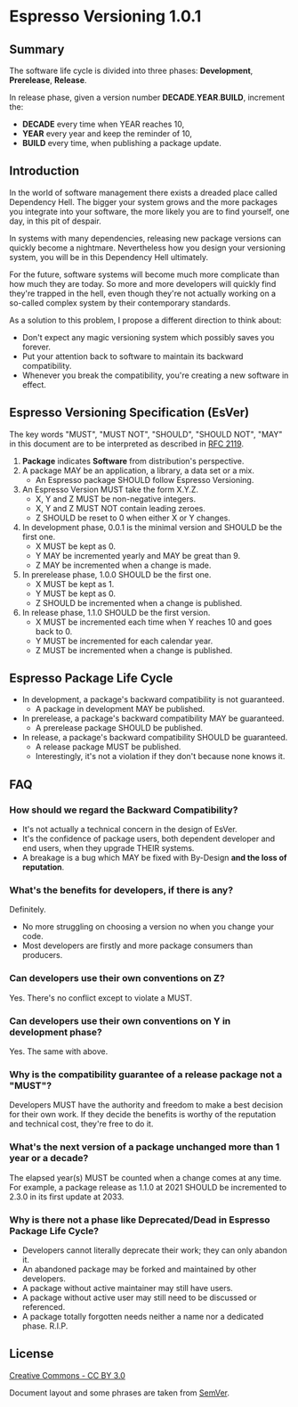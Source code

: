 # Espresso Versioning 1.0.1
## Summary
The software life cycle is divided into three phases: **Development**,
**Prerelease**, **Release**.

In release phase, given a version number **DECADE**.**YEAR**.**BUILD**, increment the:
- **DECADE** every time when YEAR reaches 10,
- **YEAR** every year and keep the reminder of 10,
- **BUILD** every time,
when publishing a package update.

## Introduction
In the world of software management there exists a dreaded place called
Dependency Hell. The bigger your system grows and the more packages you
integrate into your software, the more likely you are to find yourself, one day,
in this pit of despair.

In systems with many dependencies, releasing new package versions can quickly
become a nightmare. Nevertheless how you design your versioning system, you will
be in this Dependency Hell ultimately.

For the future, software systems will become much more complicate than how much
they are today. So more and more developers will quickly find they're trapped
in the hell, even though they're not actually working on a so-called complex
system by their contemporary standards.

As a solution to this problem, I propose a different direction to think about:
- Don't expect any magic versioning system which possibly saves you forever.
- Put your attention back to software to maintain its backward compatibility.
- Whenever you break the compatibility, you're creating a new software in effect.

## Espresso Versioning Specification (EsVer)
The key words "MUST", "MUST NOT", "SHOULD", "SHOULD NOT", "MAY" in this document
are to be interpreted as described in [RFC 2119](http://tools.ietf.org/html/rfc2119).

1. **Package** indicates **Software** from distribution's perspective.
2. A package MAY be an application, a library, a data set or a mix.
   - An Espresso package SHOULD follow Espresso Versioning.
3. An Espresso Version MUST take the form X.Y.Z.
   - X, Y and Z MUST be non-negative integers.
   - X, Y and Z MUST NOT contain leading zeroes.
   - Z SHOULD be reset to 0 when either X or Y changes.
4. In development phase, 0.0.1 is the minimal version and SHOULD be the first one.
   - X MUST be kept as 0.
   - Y MAY be incremented yearly and MAY be great than 9.
   - Z MAY be incremented when a change is made.
5. In prerelease phase, 1.0.0 SHOULD be the first one.
   - X MUST be kept as 1.
   - Y MUST be kept as 0.
   - Z SHOULD be incremented when a change is published.
6. In release phase, 1.1.0 SHOULD be the first version.
   - X MUST be incremented each time when Y reaches 10 and goes back to 0.
   - Y MUST be incremented for each calendar year.
   - Z MUST be incremented when a change is published.

## Espresso Package Life Cycle
- In development, a package's backward compatibility is not guaranteed.
   - A package in development MAY be published.
- In prerelease, a package's backward compatibility MAY be guaranteed.
   - A prerelease package SHOULD be published.
- In release, a package's backward compatibility SHOULD be guaranteed.
   - A release package MUST be published.
   - Interestingly, it's not a violation if they don't because none knows it.

## FAQ
### **How should we regard the Backward Compatibility?**
- It's not actually a technical concern in the design of EsVer.
- It's the confidence of package users, both dependent developer and end users,
  when they upgrade THEIR systems.
- A breakage is a bug which MAY be fixed with By-Design **and the loss of reputation**.

### What's the benefits for developers, if there is any?
Definitely.
- No more struggling on choosing a version no when you change your code.
- Most developers are firstly and more package consumers than producers.

### **Can developers use their own conventions on Z?**
Yes. There's no conflict except to violate a MUST.

### **Can developers use their own conventions on Y in development phase?**
Yes. The same with above.

### **Why is the compatibility guarantee of a release package not a "MUST"?**
Developers MUST have the authority and freedom to make a best decision for
their own work. If they decide the benefits is worthy of the reputation and
technical cost, they're free to do it.

### **What's the next version of a package unchanged more than 1 year or a decade?**
The elapsed year(s) MUST be counted when a change comes at any time. For example,
a package release as 1.1.0 at 2021 SHOULD be incremented to 2.3.0 in its first
update at 2033.

### **Why is there not a phase like Deprecated/Dead in Espresso Package Life Cycle?**
- Developers cannot literally deprecate their work; they can only abandon it.
- An abandoned package may be forked and maintained by other developers.
- A package without active maintainer may still have users.
- A package without active user may still need to be discussed or referenced.
- A package totally forgotten needs neither a name nor a dedicated phase. R.I.P.

## License
[Creative Commons - CC BY 3.0](http://creativecommons.org/licenses/by/3.0/)

Document layout and some phrases are taken from [SemVer](https://semver.org/).

